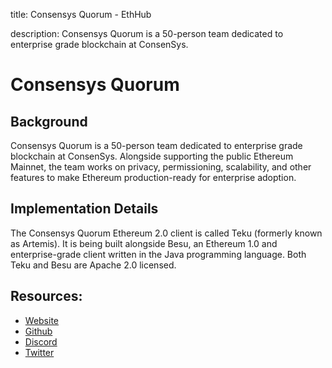 title: Consensys Quorum - EthHub

description: Consensys Quorum is a 50-person team dedicated to enterprise grade blockchain at ConsenSys.

# Consensys Quorum

## Background

Consensys Quorum is a 50-person team dedicated to enterprise grade blockchain at ConsenSys. Alongside supporting the public Ethereum Mainnet, the team works on privacy, permissioning, scalability, and other features to make Ethereum production-ready for enterprise adoption.

## Implementation Details

The Consensys Quorum Ethereum 2.0 client is called Teku (formerly known as Artemis). It is being built alongside Besu, an Ethereum 1.0 and enterprise-grade client written in the Java programming language. Both Teku and Besu are Apache 2.0 licensed.

## Resources:

* [Website](https://consensys.net/knowledge-base/ethereum-2/teku/)
* [Github](https://github.com/ConsenSys/teku)
* [Discord](https://discord.com/invite/Ve9sQAX)
* [Twitter](https://twitter.com/ConsenSysQuorum)

